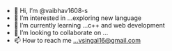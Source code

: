 - 👋 Hi, I’m @vaibhav1608-s
- 👀 I’m interested in ...exploring new language
- 🌱 I’m currently learning ...c++ and web development
- 💞️ I’m looking to collaborate on ...
- 📫 How to reach me ...vsingal16@gmail.com

<!---
vaibhav1608-s/vaibhav1608-s is a ✨ special ✨ repository because its `README.md` (this file) appears on your GitHub profile.
You can click the Preview link to take a look at your changes.
--->
